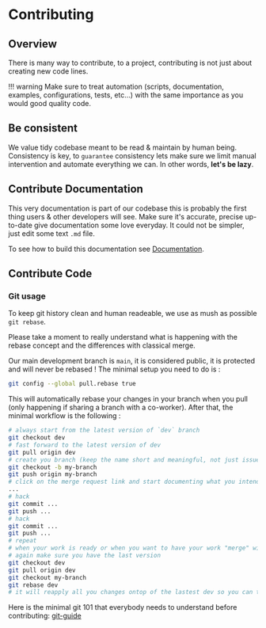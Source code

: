 # Contributing

## Overview

There is many way to contribute, to a project, contributing is not just about creating new code lines. 

!!! warning
    Make sure to treat automation (scripts, documentation, examples, configurations, tests, etc...) with the same importance as you would good quality code.

## Be consistent

We value tidy codebase meant to be read & maintain by human being. Consistency is key, to `guarantee` consistency lets make sure we limit manual intervention and automate everything we can. In other words, **let's be lazy**.

## Contribute Documentation

This very documentation is part of our codebase this is probably the first thing users & other developers will see. Make sure it's accurate, precise up-to-date give documentation some love everyday. It could not be simpler, just edit some text `.md` file.

To see how to build this documentation see [Documentation](doc.md).

## Contribute Code

### Git usage

To keep git history clean and human readeable, we use as mush as possible `git rebase`.

Please take a moment to really understand what is happening with the rebase concept and the differences with classical merge.

Our main development branch is `main`, it is considered public, it is protected and will never be rebased !
The minimal setup you need to do is :

```bash
git config --global pull.rebase true
```

This will automatically rebase your changes in your branch when you pull (only happening if sharing a branch with a co-worker).
After that, the minimal workflow is the following :

```bash
# always start from the latest version of `dev` branch
git checkout dev
# fast forward to the latest version of dev
git pull origin dev
# create you branch (keep the name short and meaningful, not just issue number)
git checkout -b my-branch
git push origin my-branch
# click on the merge request link and start documenting what you intend to do (it will be in WIP mode automatically, life is beautiful)
...
# hack
git commit ...
git push ...
# hack
git commit ...
git push ...
# repeat
# when your work is ready or when you want to have your work "merge" with `dev`, do a little rebase
# again make sure you have the last version
git checkout dev
git pull origin dev
git checkout my-branch
git rebase dev
# it will reapply all you changes ontop of the lastest dev so you can test if everything is as you wish
```

Here is the minimal git 101 that everybody needs to understand before contributing: [git-guide](https://rogerdudler.github.io/git-guide/)
